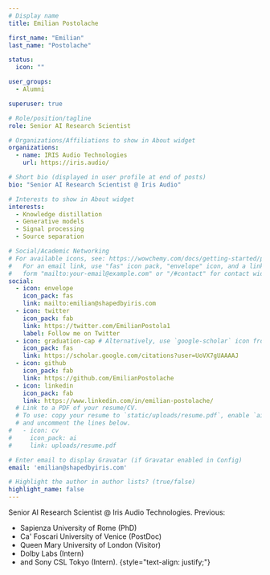 ```yaml
---
# Display name
title: Emilian Postolache

first_name: "Emilian"
last_name: "Postolache"

status:
  icon: ""

user_groups:
  - Alumni

superuser: true

# Role/position/tagline
role: Senior AI Research Scientist

# Organizations/Affiliations to show in About widget
organizations:
  - name: IRIS Audio Technologies
    url: https://iris.audio/

# Short bio (displayed in user profile at end of posts)
bio: "Senior AI Research Scientist @ Iris Audio"

# Interests to show in About widget
interests:
  - Knowledge distillation
  - Generative models
  - Signal processing
  - Source separation

# Social/Academic Networking
# For available icons, see: https://wowchemy.com/docs/getting-started/page-builder/#icons
#   For an email link, use "fas" icon pack, "envelope" icon, and a link in the
#   form "mailto:your-email@example.com" or "/#contact" for contact widget.
social:
  - icon: envelope
    icon_pack: fas
    link: mailto:emilian@shapedbyiris.com
  - icon: twitter
    icon_pack: fab
    link: https://twitter.com/EmilianPostola1
    label: Follow me on Twitter
  - icon: graduation-cap # Alternatively, use `google-scholar` icon from `ai` icon pack
    icon_pack: fas
    link: https://scholar.google.com/citations?user=UoVX7gUAAAAJ
  - icon: github
    icon_pack: fab
    link: https://github.com/EmilianPostolache
  - icon: linkedin
    icon_pack: fab
    link: https://www.linkedin.com/in/emilian-postolache/
  # Link to a PDF of your resume/CV.
  # To use: copy your resume to `static/uploads/resume.pdf`, enable `ai` icons in `params.yaml`,
  # and uncomment the lines below.
#   - icon: cv
#     icon_pack: ai
#     link: uploads/resume.pdf

# Enter email to display Gravatar (if Gravatar enabled in Config)
email: 'emilian@shapedbyiris.com'

# Highlight the author in author lists? (true/false)
highlight_name: false
---
```

Senior AI Research Scientist @ Iris Audio Technologies. Previous: 
- Sapienza University of Rome (PhD)
- Ca' Foscari University of Venice (PostDoc)
- Queen Mary University of London (Visitor)
- Dolby Labs (Intern)
- and Sony CSL Tokyo (Intern).
{style="text-align: justify;"}
